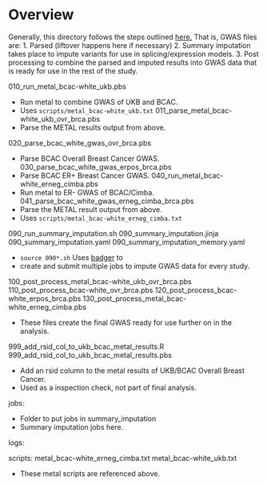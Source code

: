 # Overview
  Generally, this directory follows the steps outlined
  [here.](https://github.com/hakyimlab/summary-gwas-imputation/wiki/GWAS-Harmonization-And-Imputation#gwas-summary-statistics-harmonization)
  That is, GWAS files are: 
    1. Parsed (liftover happens here if necessary)
    2. Summary imputation takes place to impute variants for use in
    splicing/expression models.
    3. Post processing to combine the parsed and imputed results into GWAS data
    that is ready for use in the rest of the study.

010_run_metal_bcac-white_ukb.pbs
  * Run metal to combine GWAS of UKB and BCAC.
  * Uses `scripts/metal_bcac-white_ukb.txt`
011_parse_metal_bcac-white_ukb_ovr_brca.pbs
  * Parse the METAL results output from above.

020_parse_bcac_white_gwas_ovr_brca.pbs
  * Parse BCAC Overall Breast Cancer GWAS.
030_parse_bcac_white_gwas_erpos_brca.pbs
  * Parse BCAC ER+ Breast Cancer GWAS.
040_run_metal_bcac-white_erneg_cimba.pbs
  * Run metal to ER- GWAS of BCAC/Cimba.
041_parse_bcac_white_gwas_erneg_cimba_brca.pbs
  * Parse the METAL result output from above.
  * Uses `scripts/metal_bcac-white_erneg_cimba.txt`

090_run_summary_imputation.sh
090_summary_imputation.jinja
090_summary_imputation.yaml
090_summary_imputation_memory.yaml
  * `source 090*.sh` Uses [badger](https://github.com/hakyimlab/badger) to
  * create and submit multiple jobs to impute GWAS data for every study.

100_post_process_metal_bcac-white_ukb_ovr_brca.pbs
110_post_process_bcac-white_ovr_brca.pbs
120_post_process_bcac-white_erpos_brca.pbs
130_post_process_metal_bcac-white_erneg_cimba.pbs
  * These files create the final GWAS ready for use further on in the analysis.

999_add_rsid_col_to_ukb_bcac_metal_results.R
999_add_rsid_col_to_ukb_bcac_metal_results.pbs
  * Add an rsid column to the metal results of UKB/BCAC Overall Breast Cancer.
  * Used as a inspection check, not part of final analysis.

jobs:
  * Folder to put jobs in
summary_imputation
  * Summary imputation jobs here.

logs:


scripts:
metal_bcac-white_erneg_cimba.txt
metal_bcac-white_ukb.txt
  * These metal scripts are referenced above.
